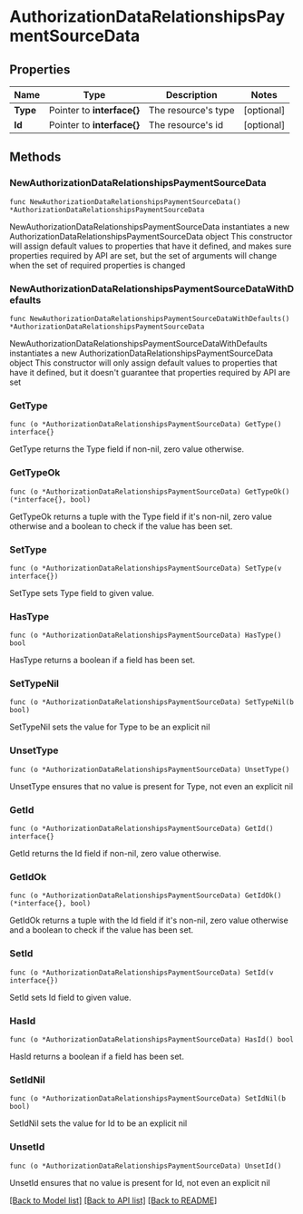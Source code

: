# AuthorizationDataRelationshipsPaymentSourceData

## Properties

Name | Type | Description | Notes
------------ | ------------- | ------------- | -------------
**Type** | Pointer to **interface{}** | The resource&#39;s type | [optional] 
**Id** | Pointer to **interface{}** | The resource&#39;s id | [optional] 

## Methods

### NewAuthorizationDataRelationshipsPaymentSourceData

`func NewAuthorizationDataRelationshipsPaymentSourceData() *AuthorizationDataRelationshipsPaymentSourceData`

NewAuthorizationDataRelationshipsPaymentSourceData instantiates a new AuthorizationDataRelationshipsPaymentSourceData object
This constructor will assign default values to properties that have it defined,
and makes sure properties required by API are set, but the set of arguments
will change when the set of required properties is changed

### NewAuthorizationDataRelationshipsPaymentSourceDataWithDefaults

`func NewAuthorizationDataRelationshipsPaymentSourceDataWithDefaults() *AuthorizationDataRelationshipsPaymentSourceData`

NewAuthorizationDataRelationshipsPaymentSourceDataWithDefaults instantiates a new AuthorizationDataRelationshipsPaymentSourceData object
This constructor will only assign default values to properties that have it defined,
but it doesn't guarantee that properties required by API are set

### GetType

`func (o *AuthorizationDataRelationshipsPaymentSourceData) GetType() interface{}`

GetType returns the Type field if non-nil, zero value otherwise.

### GetTypeOk

`func (o *AuthorizationDataRelationshipsPaymentSourceData) GetTypeOk() (*interface{}, bool)`

GetTypeOk returns a tuple with the Type field if it's non-nil, zero value otherwise
and a boolean to check if the value has been set.

### SetType

`func (o *AuthorizationDataRelationshipsPaymentSourceData) SetType(v interface{})`

SetType sets Type field to given value.

### HasType

`func (o *AuthorizationDataRelationshipsPaymentSourceData) HasType() bool`

HasType returns a boolean if a field has been set.

### SetTypeNil

`func (o *AuthorizationDataRelationshipsPaymentSourceData) SetTypeNil(b bool)`

 SetTypeNil sets the value for Type to be an explicit nil

### UnsetType
`func (o *AuthorizationDataRelationshipsPaymentSourceData) UnsetType()`

UnsetType ensures that no value is present for Type, not even an explicit nil
### GetId

`func (o *AuthorizationDataRelationshipsPaymentSourceData) GetId() interface{}`

GetId returns the Id field if non-nil, zero value otherwise.

### GetIdOk

`func (o *AuthorizationDataRelationshipsPaymentSourceData) GetIdOk() (*interface{}, bool)`

GetIdOk returns a tuple with the Id field if it's non-nil, zero value otherwise
and a boolean to check if the value has been set.

### SetId

`func (o *AuthorizationDataRelationshipsPaymentSourceData) SetId(v interface{})`

SetId sets Id field to given value.

### HasId

`func (o *AuthorizationDataRelationshipsPaymentSourceData) HasId() bool`

HasId returns a boolean if a field has been set.

### SetIdNil

`func (o *AuthorizationDataRelationshipsPaymentSourceData) SetIdNil(b bool)`

 SetIdNil sets the value for Id to be an explicit nil

### UnsetId
`func (o *AuthorizationDataRelationshipsPaymentSourceData) UnsetId()`

UnsetId ensures that no value is present for Id, not even an explicit nil

[[Back to Model list]](../README.md#documentation-for-models) [[Back to API list]](../README.md#documentation-for-api-endpoints) [[Back to README]](../README.md)



